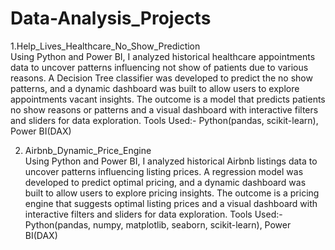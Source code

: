 # Data-Analysis_Projects

1.Help_Lives_Healthcare_No_Show_Prediction
<br>
Using Python and Power BI, I analyzed historical healthcare appointments data to uncover patterns influencing not show of patients due to various reasons. A Decision Tree classifier was developed to predict the no show patterns, and a dynamic dashboard was built to allow users to explore appointments vacant insights. The outcome is a model that predicts patients no show reasons or patterns and a visual dashboard with interactive filters and sliders for data exploration.
Tools Used:- Python(pandas, scikit-learn), Power BI(DAX)

2. Airbnb_Dynamic_Price_Engine
   <br>
Using Python and Power BI, I analyzed historical Airbnb listings data to uncover patterns influencing listing prices. A regression model was developed to predict optimal pricing, and a dynamic dashboard was built to allow users to explore pricing insights. The outcome is a pricing engine that suggests optimal listing prices and a visual dashboard with interactive filters and sliders for data exploration.
Tools Used:- Python(pandas, numpy, matplotlib, seaborn, scikit-learn), Power BI(DAX)
